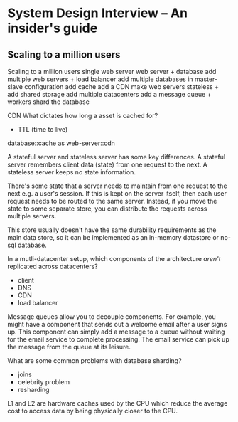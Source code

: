 # System Design Interview – An insider's guide


## Scaling to a million users

Scaling to a million users
single web server
web server + database
add multiple web servers + load balancer
add multiple databases in master-slave configuration
add cache
add a CDN
make web servers stateless + add shared storage
add multiple datacenters
add a message queue + workers
shard the database


CDN
What dictates how long a asset is cached for?
- TTL (time to live)


database::cache as web-server::cdn


A stateful server and stateless server has some key differences. A stateful server remembers
client data (state) from one request to the next. A stateless server keeps no state information.


There's some state that a server needs to maintain from one request to the next e.g. a user's session. If this is kept on the server itself, then each user request needs to be routed to the same server. Instead, if you move the state to some separate store, you can distribute the requests across multiple servers.

This store usually doesn't have the same durability requirements as the main data store, so it can be implemented as an in-memory datastore or no-sql database.

In a mutli-datacenter setup, which components of the architecture *aren't* replicated across datacenters?
- client
- DNS
- CDN
- load balancer


Message queues allow you to decouple components. For example, you might have a component that sends out a welcome email after a user signs up. This component can simply add a message to a queue without waiting for the email service to complete processing. The email service can pick up the message from the queue at its leisure.

What are some common problems with database sharding?
- joins
- celebrity problem
- resharding


L1 and L2 are hardware caches used by the CPU which reduce the average cost to access data by being physically closer to the CPU.
